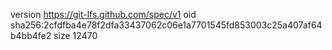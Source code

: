 version https://git-lfs.github.com/spec/v1
oid sha256:2cfdfba4e78f2dfa33437062c06e1a7701545fd853003c25a407af64b4bb4fe2
size 12470
